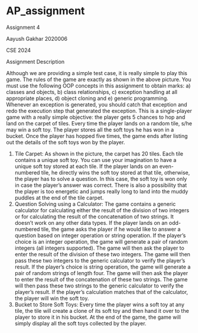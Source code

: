 # AP_assignment

Assignment 4

Aayush Gakhar
2020006

CSE
2024

Assignment Description

Although we are providing a simple test case, it is really simple to play this game. The rules of
the game are exactly as shown in the above picture.
You must use the following OOP concepts in this assignment to obtain marks: a) classes and
objects, b) class relationships, c) exception handling at all appropriate places, d) object
cloning and e) generic programming. Whenever an exception is generated, you should
catch that exception and redo the execution step that generated the exception.
This is a single-player game with a really simple objective: the player gets 5 chances to hop and
land on the carpet of tiles. Every time the player lands on a random tile, s/he may win a soft toy.
The player stores all the soft toys he has won in a bucket. Once the player has hopped five
times, the game ends after listing out the details of the soft toys won by the player.
1. Tile Carpet:
As shown in the picture, the carpet has 20 tiles. Each tile contains a unique soft toy. You can
use your imagination to have a unique soft toy stored at each tile. If the player lands on an
even-numbered tile, he directly wins the soft toy stored at that tile, otherwise, the player has to
solve a question. In this case, the soft toy is won only in case the player’s answer was correct.
There is also a possibility that the player is too energetic and jumps really long to land into the
muddy puddles at the end of the tile carpet.
2. Question Solving using a Calculator:
The game contains a generic calculator for calculating either the result of the division of two
integers or for calculating the result of the concatenation of two strings. It doesn’t work on any
other data types. If the player lands on an odd-numbered tile, the game asks the player if he
would like to answer a question based on integer operation or string operation. If the player’s
choice is an integer operation, the game will generate a pair of random integers (all integers
supported). The game will then ask the player to enter the result of the division of these two
integers. The game will then pass these two integers to the generic calculator to verify the
player’s result. If the player’s choice is string operation, the game will generate a pair of random
strings of length four. The game will then ask the player to enter the result of the concatenation
of these two strings. The game will then pass these two strings to the generic calculator to verify
the player’s result. If the player’s calculation matches that of the calculator, the player will win
the soft toy.
3. Bucket to Store Soft Toys:
Every time the player wins a soft toy at any tile, the tile will create a clone of its soft toy and then
hand it over to the player to store it in his bucket. At the end of the game, the game will simply
display all the soft toys collected by the player.
